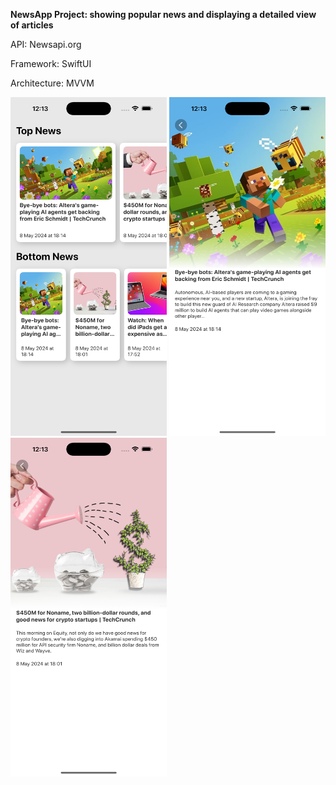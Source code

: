 **NewsApp Project: showing popular news and displaying a detailed view of articles**

API: Newsapi.org

Framework: SwiftUI

Architecture: MVVM

<img src="https://github.com/allmycalifornia/NewsApp-SwiftUI-MVVM/blob/main/NewsApp/Assets.xcassets/ScreenshotsForGit/1.imageset/1.png"
width="250" height="542">
<img src="https://github.com/allmycalifornia/NewsApp-SwiftUI-MVVM/blob/main/NewsApp/Assets.xcassets/ScreenshotsForGit/2.imageset/2.png"
width="250" height="542">
<img src="https://github.com/allmycalifornia/NewsApp-SwiftUI-MVVM/blob/main/NewsApp/Assets.xcassets/ScreenshotsForGit/3.imageset/3.png"
width="250" height="542">
